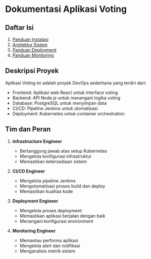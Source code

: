 # Dokumentasi Aplikasi Voting

## Daftar Isi
1. [Panduan Instalasi](./panduan-instalasi.md)
2. [Arsitektur Sistem](./arsitektur.md)
3. [Panduan Deployment](./panduan-deployment.md)
4. [Panduan Monitoring](./panduan-monitoring.md)

## Deskripsi Proyek
Aplikasi Voting ini adalah proyek DevOps sederhana yang terdiri dari:
- Frontend: Aplikasi web React untuk interface voting
- Backend: API Node.js untuk menangani logika voting
- Database: PostgreSQL untuk menyimpan data
- CI/CD: Pipeline Jenkins untuk otomatisasi
- Deployment: Kubernetes untuk container orchestration

## Tim dan Peran
1. **Infrastructure Engineer**
   - Bertanggung jawab atas setup Kubernetes
   - Mengelola konfigurasi infrastruktur
   - Memastikan ketersediaan sistem

2. **CI/CD Engineer**
   - Mengelola pipeline Jenkins
   - Mengotomatisasi proses build dan deploy
   - Memastikan kualitas kode

3. **Deployment Engineer**
   - Mengelola proses deployment
   - Memastikan aplikasi berjalan dengan baik
   - Menangani konfigurasi environment

4. **Monitoring Engineer**
   - Memantau performa aplikasi
   - Mengelola alert dan notifikasi
   - Menganalisis metrik sistem 